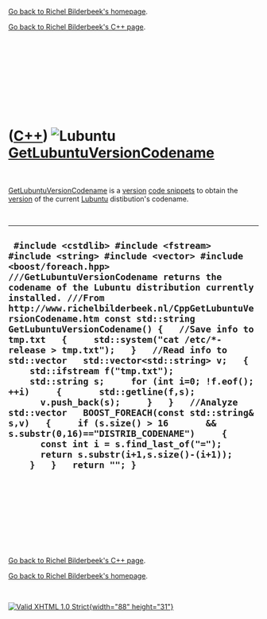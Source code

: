[Go back to Richel Bilderbeek's homepage](index.htm).

[Go back to Richel Bilderbeek's C++ page](Cpp.htm).

 

 

 

 

 

([C++](Cpp.htm)) ![Lubuntu](PicLubuntu.png) [GetLubuntuVersionCodename](CppGetLubuntuVersionCodename.htm)
=========================================================================================================

 

[GetLubuntuVersionCodename](CppGetLubuntuVersionCodename.htm) is a
[version](CppVersion.htm) [code snippets](CppCodeSnippets.htm) to obtain
the [version](CppVersion.htm) of the current [Lubuntu](CppLubuntu.htm)
distibution's codename.

 

  -----------------------------------------------------------------------------------------------------------------------------------------------------------------------------------------------------------------------------------------------------------------------------------------------------------------------------------------------------------------------------------------------------------------------------------------------------------------------------------------------------------------------------------------------------------------------------------------------------------------------------------------------------------------------------------------------------------------------------------------------------------------------------------------------------------------------------------------------------------------------------------------------------
  ` #include <cstdlib> #include <fstream> #include <string> #include <vector> #include <boost/foreach.hpp>  ///GetLubuntuVersionCodename returns the codename of the Lubuntu distribution currently installed. ///From http://www.richelbilderbeek.nl/CppGetLubuntuVersionCodename.htm const std::string GetLubuntuVersionCodename() {   //Save info to tmp.txt   {     std::system("cat /etc/*-release > tmp.txt");   }   //Read info to std::vector   std::vector<std::string> v;   {     std::ifstream f("tmp.txt");     std::string s;     for (int i=0; !f.eof(); ++i)     {       std::getline(f,s);       v.push_back(s);     }   }   //Analyze std::vector   BOOST_FOREACH(const std::string& s,v)   {     if (s.size() > 16       && s.substr(0,16)=="DISTRIB_CODENAME")     {       const int i = s.find_last_of("=");       return s.substr(i+1,s.size()-(i+1));     }   }   return ""; }`
  -----------------------------------------------------------------------------------------------------------------------------------------------------------------------------------------------------------------------------------------------------------------------------------------------------------------------------------------------------------------------------------------------------------------------------------------------------------------------------------------------------------------------------------------------------------------------------------------------------------------------------------------------------------------------------------------------------------------------------------------------------------------------------------------------------------------------------------------------------------------------------------------------------

 

 

 

 

 

[Go back to Richel Bilderbeek's C++ page](Cpp.htm).

[Go back to Richel Bilderbeek's homepage](index.htm).

 

[![Valid XHTML 1.0 Strict](valid-xhtml10.png){width="88"
height="31"}](http://validator.w3.org/check?uri=referer)
